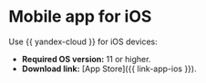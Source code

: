 # Mobile app for iOS

Use {{ yandex-cloud }} for iOS devices:

* **Required OS version:** 11 or higher.
* **Download link:** [App Store]({{ link-app-ios }}).

